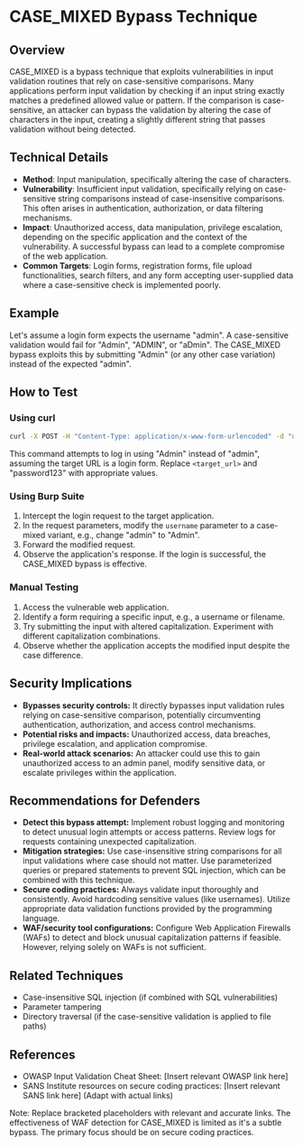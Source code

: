 # CASE_MIXED Bypass Technique

## Overview

CASE_MIXED is a bypass technique that exploits vulnerabilities in input validation routines that rely on case-sensitive comparisons.  Many applications perform input validation by checking if an input string exactly matches a predefined allowed value or pattern.  If the comparison is case-sensitive, an attacker can bypass the validation by altering the case of characters in the input, creating a slightly different string that passes validation without being detected.


## Technical Details

- **Method**: Input manipulation, specifically altering the case of characters.
- **Vulnerability**:  Insufficient input validation, specifically relying on case-sensitive string comparisons instead of case-insensitive comparisons. This often arises in authentication, authorization, or data filtering mechanisms.
- **Impact**:  Unauthorized access, data manipulation, privilege escalation, depending on the specific application and the context of the vulnerability.  A successful bypass can lead to a complete compromise of the web application.
- **Common Targets**:  Login forms, registration forms, file upload functionalities, search filters, and any form accepting user-supplied data where a case-sensitive check is implemented poorly.


## Example

Let's assume a login form expects the username "admin".  A case-sensitive validation would fail for "Admin", "ADMIN", or "aDmin".  The CASE_MIXED bypass exploits this by submitting "Admin" (or any other case variation) instead of the expected "admin".


## How to Test

### Using curl

```bash
curl -X POST -H "Content-Type: application/x-www-form-urlencoded" -d "username=Admin&password=password123" <target_url>
```
This command attempts to log in using "Admin" instead of "admin", assuming the target URL is a login form.  Replace `<target_url>` and "password123" with appropriate values.

### Using Burp Suite

1. Intercept the login request to the target application.
2. In the request parameters, modify the `username` parameter to a case-mixed variant, e.g., change "admin" to "Admin".
3. Forward the modified request.
4. Observe the application's response. If the login is successful, the CASE_MIXED bypass is effective.

### Manual Testing

1. Access the vulnerable web application.
2. Identify a form requiring a specific input, e.g., a username or filename.
3. Try submitting the input with altered capitalization.  Experiment with different capitalization combinations.
4. Observe whether the application accepts the modified input despite the case difference.



## Security Implications

- **Bypasses security controls:** It directly bypasses input validation rules relying on case-sensitive comparison, potentially circumventing authentication, authorization, and access control mechanisms.
- **Potential risks and impacts:** Unauthorized access, data breaches, privilege escalation, and application compromise.
- **Real-world attack scenarios:**  An attacker could use this to gain unauthorized access to an admin panel, modify sensitive data, or escalate privileges within the application.


## Recommendations for Defenders

- **Detect this bypass attempt:**  Implement robust logging and monitoring to detect unusual login attempts or access patterns.  Review logs for requests containing unexpected capitalization.
- **Mitigation strategies:**  Use case-insensitive string comparisons for all input validations where case should not matter.  Use parameterized queries or prepared statements to prevent SQL injection, which can be combined with this technique.
- **Secure coding practices:**  Always validate input thoroughly and consistently.  Avoid hardcoding sensitive values (like usernames). Utilize appropriate data validation functions provided by the programming language.
- **WAF/security tool configurations:**  Configure Web Application Firewalls (WAFs) to detect and block unusual capitalization patterns if feasible.  However, relying solely on WAFs is not sufficient.


## Related Techniques

- Case-insensitive SQL injection (if combined with SQL vulnerabilities)
- Parameter tampering
- Directory traversal (if the case-sensitive validation is applied to file paths)


## References

- OWASP Input Validation Cheat Sheet: [Insert relevant OWASP link here]
- SANS Institute resources on secure coding practices: [Insert relevant SANS link here]  (Adapt with actual links)


Note:  Replace bracketed placeholders with relevant and accurate links.  The effectiveness of WAF detection for CASE_MIXED is limited as it's a subtle bypass. The primary focus should be on secure coding practices.
